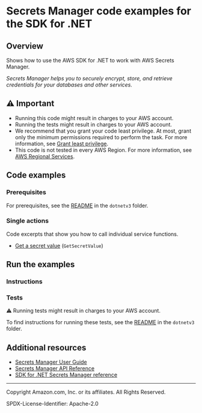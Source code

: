 <!--Generated by WRITEME on 2023-04-25 14:21:45.252690 (UTC)-->
# Secrets Manager code examples for the SDK for .NET

## Overview

Shows how to use the AWS SDK for .NET to work with AWS Secrets Manager.

<!--custom.overview.start-->
<!--custom.overview.end-->

*Secrets Manager helps you to securely encrypt, store, and retrieve credentials for your databases and other services.*

## ⚠ Important

* Running this code might result in charges to your AWS account.
* Running the tests might result in charges to your AWS account.
* We recommend that you grant your code least privilege. At most, grant only the minimum permissions required to perform the task. For more information, see [Grant least privilege](https://docs.aws.amazon.com/IAM/latest/UserGuide/best-practices.html#grant-least-privilege).
* This code is not tested in every AWS Region. For more information, see [AWS Regional Services](https://aws.amazon.com/about-aws/global-infrastructure/regional-product-services).

<!--custom.important.start-->
<!--custom.important.end-->

## Code examples

### Prerequisites

For prerequisites, see the [README](../README.md#Prerequisites) in the `dotnetv3` folder.


<!--custom.prerequisites.start-->
<!--custom.prerequisites.end-->

### Single actions

Code excerpts that show you how to call individual service functions.

* [Get a secret value](GetSecretValue/GetSecretValueExample/GetSecretValue.cs#L6) (`GetSecretValue`)

## Run the examples

### Instructions


<!--custom.instructions.start-->
<!--custom.instructions.end-->



### Tests

⚠ Running tests might result in charges to your AWS account.


To find instructions for running these tests, see the [README](../README.md#Tests)
in the `dotnetv3` folder.



<!--custom.tests.start-->
<!--custom.tests.end-->

## Additional resources

* [Secrets Manager User Guide](https://docs.aws.amazon.com/secretsmanager/latest/userguide/intro.html)
* [Secrets Manager API Reference](https://docs.aws.amazon.com/secretsmanager/latest/apireference/Welcome.html)
* [SDK for .NET Secrets Manager reference](https://docs.aws.amazon.com/sdkfornet/v3/apidocs/items/Secrets-manager/NSecrets-manager.html)

<!--custom.resources.start-->
<!--custom.resources.end-->

---

Copyright Amazon.com, Inc. or its affiliates. All Rights Reserved.

SPDX-License-Identifier: Apache-2.0